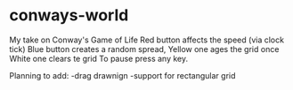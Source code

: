 # conways-world
My take on Conway's Game of Life
Red button affects the speed (via clock tick)
Blue button creates a random spread,
Yellow one ages the grid once
White one clears te grid
To pause press any key.




Planning to add:
  -drag drawnign
  -support for rectangular grid
